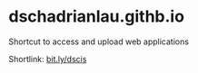 # dschadrianlau.githb.io
Shortcut to access and upload web applications

Shortlink: [bit.ly/dscis](bit.ly/dscis)
